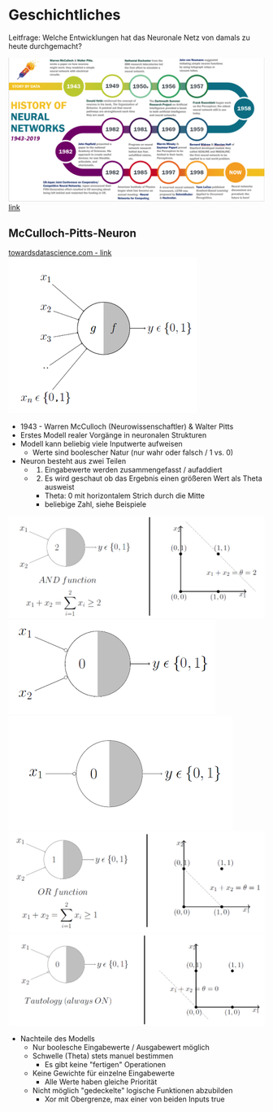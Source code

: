 # Geschichtliches
Leitfrage: Welche Entwicklungen hat das Neuronale Netz von damals zu heute durchgemacht?

![roadmap](./img/roadmap.png)
[link](https://medium.com/analytics-vidhya/brief-history-of-neural-networks-44c2bf72eec)


## McCulloch-Pitts-Neuron
[towardsdatascience.com - link](https://towardsdatascience.com/mcculloch-pitts-model-5fdf65ac5dd1)
![Mcculloch-Pitts Neuron](./img/mpNeuron01.png)
* 1943 - Warren McCulloch (Neurowissenschaftler) & Walter Pitts
* Erstes Modell realer Vorgänge in neuronalen Strukturen
* Modell kann beliebig viele Inputwerte aufweisen
    * Werte sind boolescher Natur (nur wahr oder falsch / 1 vs. 0)
* Neuron besteht aus zwei Teilen
    * 1. Eingabewerte werden zusammengefasst / aufaddiert 
    * 2. Es wird geschaut ob das Ergebnis einen größeren Wert als Theta ausweist
        * Theta: 0 mit horizontalem Strich durch die Mitte
        * beliebige Zahl, siehe Beispiele

![mp Neuron - and](./img/mpNeuron_and.png)
![mp Neuron - nor](./img/mpNeuron_nor.png)
![mp Neuron - not](./img/mpNeuron_not.png)
![mp Neuron - or](./img/mpNeuron_or.png)
![mp Neuron - tautologie](./img/mpNeuron_tautologie.png)

* Nachteile des Modells
    * Nur boolesche Eingabewerte / Ausgabewert möglich
    * Schwelle (Theta) stets manuel bestimmen
        * Es gibt keine "fertigen" Operationen
    * Keine Gewichte für einzelne Eingabewerte
        * Alle Werte haben gleiche Priorität
    * Nicht möglich "gedeckelte" logische Funktionen abzubilden
        * Xor mit Obergrenze, max einer von beiden Inputs true

